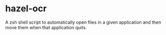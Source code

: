 hazel-ocr
=========

A zsh shell script to automatically open files in a given application and then move them when that application quits.